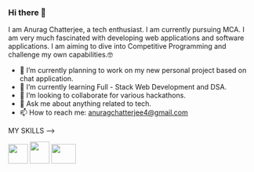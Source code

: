 ### Hi there 👋 
<!--
**anuragnewbie/anuragnewbie** is a ✨ _special_ ✨ repository because its `README.md` (this file) appears on your GitHub profile.

Here are some ideas to get you started: -->

I am Anurag Chatterjee, a tech enthusiast. I am currently pursuing MCA. I am very much fascinated with developing web applications and software applications. 
I am aiming to dive into Competitive Programming and challenge my own capabilities.🤓

- 🔭 I’m currently planning to work on my new personal project based on chat application.
- 🌱 I’m currently learning Full - Stack Web Development and DSA.
- 👯 I’m looking to collaborate for various hackathons.
- 💬 Ask me about anything related to tech.
- 📫 How to reach me: anuragchatterjee4@gmail.com

MY SKILLS --> <br>

<img src="https://user-images.githubusercontent.com/50053862/111019082-fdde8b80-83e2-11eb-90a1-fc3e0ca6d150.png" width=40 height=40>                                                                                                                
<img src="https://user-images.githubusercontent.com/50053862/111019178-89581c80-83e3-11eb-9a94-737566e8b53a.png" width=40 height=45>
    
<img src="https://user-images.githubusercontent.com/50053862/111019331-7abe3500-83e4-11eb-9d91-a1c4a1329f2c.png" width=50 height=40>


